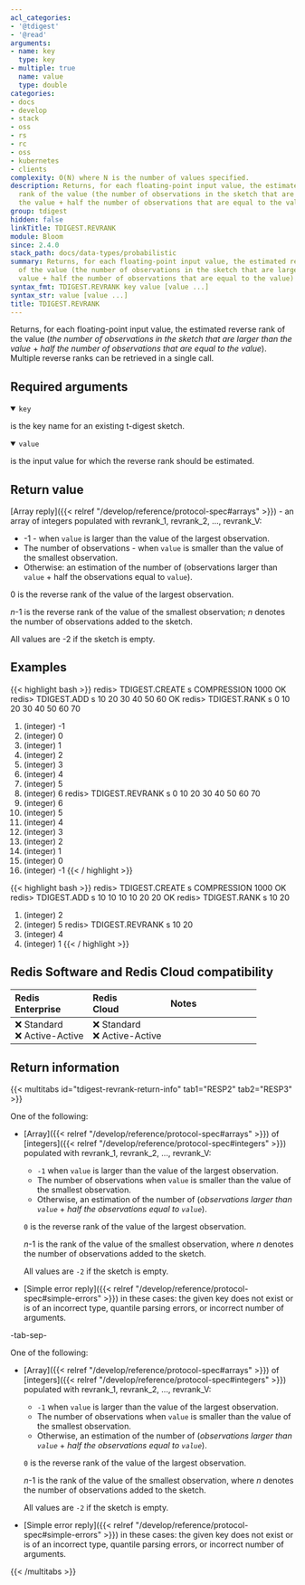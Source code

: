 ```yaml
---
acl_categories:
- '@tdigest'
- '@read'
arguments:
- name: key
  type: key
- multiple: true
  name: value
  type: double
categories:
- docs
- develop
- stack
- oss
- rs
- rc
- oss
- kubernetes
- clients
complexity: O(N) where N is the number of values specified.
description: Returns, for each floating-point input value, the estimated reverse
  rank of the value (the number of observations in the sketch that are larger than
  the value + half the number of observations that are equal to the value)
group: tdigest
hidden: false
linkTitle: TDIGEST.REVRANK
module: Bloom
since: 2.4.0
stack_path: docs/data-types/probabilistic
summary: Returns, for each floating-point input value, the estimated reverse rank
  of the value (the number of observations in the sketch that are larger than the
  value + half the number of observations that are equal to the value)
syntax_fmt: TDIGEST.REVRANK key value [value ...]
syntax_str: value [value ...]
title: TDIGEST.REVRANK
---
```

Returns, for each floating-point input value, the estimated reverse rank of the value (_the number of observations in the sketch that are larger than the value_ + _half the number of observations that are equal to the value_).
Multiple reverse ranks can be retrieved in a single call.

## Required arguments

<details open><summary><code>key</code></summary>

is the key name for an existing t-digest sketch.
</details>

<details open><summary><code>value</code></summary>

is the input value for which the reverse rank should be estimated.
</details>

## Return value

[Array reply]({{< relref "/develop/reference/protocol-spec#arrays" >}}) - an array of integers populated with revrank_1, revrank_2, ..., revrank_V:
  
- -1 - when `value` is larger than the value of the largest observation.
- The number of observations - when `value` is smaller than the value of the smallest observation.
- Otherwise: an estimation of the number of (observations larger than `value` + half the observations equal to `value`).
  
0 is the reverse rank of the value of the largest observation.

_n_-1 is the reverse rank of the value of the smallest observation; _n_ denotes the number of observations added to the sketch.

All values are -2 if the sketch is empty.  

## Examples

{{< highlight bash >}}
redis> TDIGEST.CREATE s COMPRESSION 1000
OK
redis> TDIGEST.ADD s 10 20 30 40 50 60
OK
redis> TDIGEST.RANK s 0 10 20 30 40 50 60 70
1) (integer) -1
2) (integer) 0
3) (integer) 1
4) (integer) 2
5) (integer) 3
6) (integer) 4
7) (integer) 5
8) (integer) 6
redis> TDIGEST.REVRANK s 0 10 20 30 40 50 60 70
1) (integer) 6
2) (integer) 5
3) (integer) 4
4) (integer) 3
5) (integer) 2
6) (integer) 1
7) (integer) 0
8) (integer) -1
{{< / highlight >}}
  
{{< highlight bash >}}
redis> TDIGEST.CREATE s COMPRESSION 1000
OK
redis> TDIGEST.ADD s 10 10 10 10 20 20
OK
redis> TDIGEST.RANK s 10 20
1) (integer) 2
2) (integer) 5
redis> TDIGEST.REVRANK s 10 20
1) (integer) 4
2) (integer) 1
{{< / highlight >}}

## Redis Software and Redis Cloud compatibility

| Redis<br />Enterprise | Redis<br />Cloud | <span style="min-width: 9em; display: table-cell">Notes</span> |
|:----------------------|:-----------------|:------|
| <span title="Not supported">&#x274c; Standard</span><br /><span title="Not supported"><nobr>&#x274c; Active-Active</nobr></span> | <span title="Not supported">&#x274c; Standard</span><br /><span title="Not supported"><nobr>&#x274c; Active-Active</nobr></span> |  |

## Return information

{{< multitabs id="tdigest-revrank-return-info" 
    tab1="RESP2" 
    tab2="RESP3" >}}

One of the following:

* [Array]({{< relref "/develop/reference/protocol-spec#arrays" >}}) of [integers]({{< relref "/develop/reference/protocol-spec#integers" >}}) populated with revrank_1, revrank_2, ..., revrank_V:
    * `-1` when `value` is larger than the value of the largest observation.
    * The number of observations when `value` is smaller than the value of the smallest observation.
    * Otherwise, an estimation of the number of (_observations larger than `value`_ + _half the observations equal to `value`_).

    `0` is the reverse rank of the value of the largest observation.

    _n_-1 is the rank of the value of the smallest observation, where _n_ denotes the number of observations added to the sketch.

    All values are `-2` if the sketch is empty.
* [Simple error reply]({{< relref "/develop/reference/protocol-spec#simple-errors" >}}) in these cases: the given key does not exist or is of an incorrect type, quantile parsing errors, or incorrect number of arguments.

-tab-sep-

One of the following:

* [Array]({{< relref "/develop/reference/protocol-spec#arrays" >}}) of [integers]({{< relref "/develop/reference/protocol-spec#integers" >}}) populated with revrank_1, revrank_2, ..., revrank_V:
    * `-1` when `value` is larger than the value of the largest observation.
    * The number of observations when `value` is smaller than the value of the smallest observation.
    * Otherwise, an estimation of the number of (_observations larger than `value`_ + _half the observations equal to `value`_).

    `0` is the reverse rank of the value of the largest observation.

    _n_-1 is the rank of the value of the smallest observation, where _n_ denotes the number of observations added to the sketch.

    All values are `-2` if the sketch is empty.
* [Simple error reply]({{< relref "/develop/reference/protocol-spec#simple-errors" >}}) in these cases: the given key does not exist or is of an incorrect type, quantile parsing errors, or incorrect number of arguments.

{{< /multitabs >}}